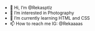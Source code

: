 - 👋 Hi, I’m @Rekasptlz
- 👀 I’m interested in Photography
- 🌱 I’m currently learning HTML and CSS
- 📫 How to reach me IG: @Rekaaaas

<!---
Rekasptlz/Rekasptlz is a ✨ special ✨ repository because its `README.md` (this file) appears on your GitHub profile.
You can click the Preview link to take a look at your changes.
--->
